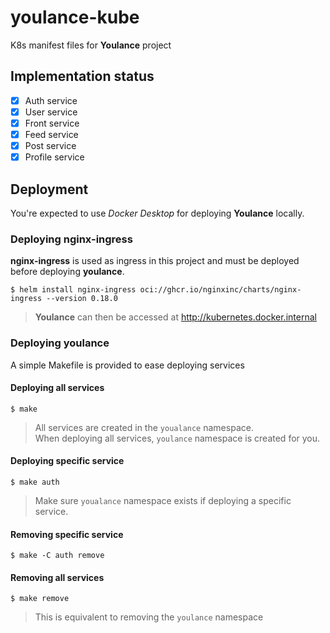 # youlance-kube
K8s manifest files for __Youlance__ project

## Implementation status
- [x] Auth service
- [x] User service
- [x] Front service
- [x] Feed service
- [x] Post service
- [x] Profile service

## Deployment
You're expected to use _Docker Desktop_ for deploying __Youlance__ locally.

### Deploying nginx-ingress
__nginx-ingress__ is used as ingress in this project and must be deployed before deploying __youlance__.
```
$ helm install nginx-ingress oci://ghcr.io/nginxinc/charts/nginx-ingress --version 0.18.0
```
> __Youlance__ can then be accessed at http://kubernetes.docker.internal

### Deploying youlance
A simple Makefile is provided to ease deploying services
#### Deploying all services
```
$ make
```
> All services are created in the `youalance` namespace.\
> When deploying all services, `youlance` namespace is created for you.
#### Deploying specific service
```
$ make auth
```
> Make sure `youalance` namespace exists if deploying a specific service.
#### Removing specific service
```
$ make -C auth remove
```
#### Removing all services
```
$ make remove
```
> This is equivalent to removing the `youlance` namespace

<!-- ### Exposing front service locally
```
$ make expose
```
> This will expose front service on http://localhost -->